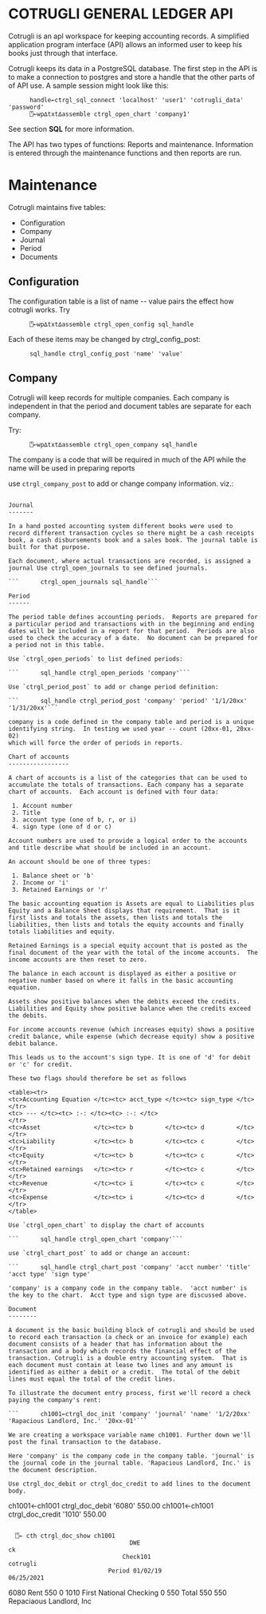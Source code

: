 COTRUGLI GENERAL LEDGER API
===========================

Cotrugli is an apl workspace for keeping accounting records. A
simplified application program interface (API) allows an informed user
to keep his books just through that interface.

Cotrugli keeps its data in a PostgreSQL database.  The first step in
the API is to make a connection to postgres and store a handle that
the other parts of of API use. A sample session might look like this:

```
      handle←ctrgl_sql_connect 'localhost' 'user1' 'cotrugli_data' 'password'
	  ⍞←wp∆txt∆assemble ctrgl_open_chart 'company1'
```
See section **SQL** for more information.

The API has two types of functions: Reports and maintenance.
Information is entered through the maintenance functions and then
reports are run.

Maintenance
==========

Cotrugli maintains five tables:

  * Configuration
  * Company
  * Journal
  * Period
  * Documents
  
Configuration
-------------

The configuration table is a list of name -- value pairs the effect
how cotrugli works. Try

```      ⍞←wp∆txt∆assemble ctrgl_open_config sql_handle```

Each of these items may be changed by ctrgl_config_post:

```      sql_handle ctrgl_config_post 'name' 'value'```

Company
-------

Cotrugli will keep records for multiple companies. Each company is
independent in that the period and document tables are separate for
each company.

Try:

```      ⍞←wp∆txt∆assemble ctrgl_open_company sql_handle```

The company is a code that will be required in much of the API while
the name will be used in preparing reports

use `ctrgl_company_post` to add or change company information. viz.:

```      sql_handle ctrgl_company_post 'Newco' 'New Company, Inc.'

Journal
-------

In a hand posted accounting system different books were used to
record different transaction cycles so there might be a cash receipts
book, a cash disbursements book and a sales book. The journal table is
built for that purpose.

Each document, where actual transactions are recorded, is assigned a
journal Use ctrgl_open_journals to see defined journals.

```      ctrgl_open_journals sql_handle```

Period
------

The period table defines accounting periods.  Reports are prepared for
a particular period and transactions with in the beginning and ending
dates will be included in a report for that period.  Periods are also
used to check the accuracy of a date.  No document can be prepared for
a period not in this table. 

Use `ctrgl_open_periods` to list defined periods:

```      sql_handle ctrgl_open_periods 'company'```

Use `ctrgl_period_post` to add or change period definition:

```      sql_handle ctrgl_period_post 'company' 'period' '1/1/20xx' '1/31/20xx'```

company is a code defined in the company table and period is a unique
identifying string.  In testing we used year -- count (20xx-01, 20xx-02)
which will force the order of periods in reports.

Chart of accounts
-----------------

A chart of accounts is a list of the categories that can be used to
accumulate the totals of transactions. Each company has a separate
chart of accounts.  Each account is defined with four data:

 1. Account number
 2. Title
 3. account type (one of b, r, or i)
 4. sign type (one of d or c)
 
Account numbers are used to provide a logical order to the accounts
and title describe what should be included in an account.  

An account should be one of three types:

 1. Balance sheet or 'b'
 2. Income or 'i'
 3. Retained Earnings or 'r'
 
The basic accounting equation is Assets are equal to Liabilities plus
Equity and a Balance Sheet displays that requirement.  That is it
first lists and totals the assets, then lists and totals the
liabilities, then lists and totals the equity accounts and finally
totals liabilities and equity. 

Retained Earnings is a special equity account that is posted as the
final document of the year with the total of the income accounts.  The
income accounts are then reset to zero. 

The balance in each account is displayed as either a positive or
negative number based on where it falls in the basic accounting
equation.

Assets show positive balances when the debits exceed the credits.
Liabilities and Equity show positive balance when the credits exceed
the debits.

For income accounts revenue (which increases equity) shows a positive
credit balance, while expense (which decrease equity) show a positive
debit balance.

This leads us to the account's sign type. It is one of 'd' for debit
or 'c' for credit.

These two flags should therefore be set as follows 

<table><tr>
<tc>Accounting Equation </tc><tc> acct_type </tc><tc> sign_type </tc>
</tr>
<tc> --- </tc><tc> :-: </tc><tc> :-: </tc>
</tr>
<tc>Asset               </tc><tc> b         </tc><tc> d         </tc>
</tr>
<tc>Liability           </tc><tc> b         </tc><tc> c         </tc>
</tr>
<tc>Equity              </tc><tc> b         </tc><tc> c         </tc>
</tr>
<tc>Retained earnings   </tc><tc> r         </tc><tc> c         </tc>
</tr>
<tc>Revenue             </tc><tc> i         </tc><tc> c         </tc>
</tr>
<tc>Expense             </tc><tc> i         </tc><tc> d         </tc>
</tr>
</table>

Use `ctrgl_open_chart` to display the chart of accounts

```      sql_handle ctrgl_open_chart 'company'```

use `ctrgl_chart_post` to add or change an account:

```      sql_handle ctrgl_chart_post 'company' 'acct number' 'title' 'acct type' 'sign type'

'company' is a company code in the company table.  'acct number' is
the key to the chart.  Acct type and sign type are discussed above.

Document
--------

A document is the basic building block of cotrugli and should be used
to record each transaction (a check or an invoice for example) each
document consists of a header that has information about the
transaction and a body which records the financial effect of the
transaction. Cotrugli is a double entry accounting system.  That is
each document must contain at lease two lines and any amount is
identified as either a debit or a credit.  The total of the debit
lines must equal the total of the credit lines.

To illustrate the document entry process, first we'll record a check
paying the company's rent:

```      ch1001←ctrgl_doc_init 'company' 'journal' 'name' '1/2/20xx' 'Rapacious Landlord, Inc.' '20xx-01'```

We are creating a workspace variable name ch1001. Further down we'll
post the final transaction to the database. 

Here 'company' is the company code in the company table. 'journal' is
the journal code in the journal table. 'Rapacious Landlord, Inc.' is
the document description.

Use ctrgl_doc_debit or ctrgl_doc_credit to add lines to the document
body.

```
ch1001←ch1001 ctrgl_doc_debit '6080' 550.00
ch1001←ch1001 ctrgl_doc_credit '1010' 550.00
```
```
      ⍞← cth ctrgl_doc_show ch1001
                                      DWE                                    ck
                                    Check101                            cotrugli
                                Period 01/02/19                      06/25/2021

6080 Rent                            550           0
1010 First National Checking           0         550
     Total                           550         550
                            Repaciaous Landlord, Inc                            
```
